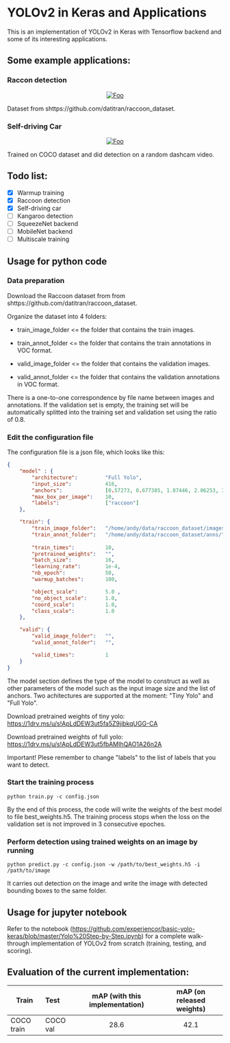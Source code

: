 
# YOLOv2 in Keras and Applications

This is an implementation of YOLOv2 in Keras with Tensorflow backend and some of its interesting applications. 


## Some example applications:

### Raccon detection
<a href="https://www.youtube.com/watch?v=aibuvj2-zxA" rel="some text"><p align="center" width="400">![Foo](https://image.ibb.co/bXZt3w/image.jpg)</p></a>

Dataset from shttps://github.com/datitran/raccoon_dataset.

### Self-driving Car
<a href="https://www.youtube.com/watch?v=oYCaILZxEWM" rel="some text"><p align="center">![Foo](https://preview.ibb.co/n6fSVb/Screenshot_2017_10_06_22_08_17.png)</p></a>

Trained on COCO dataset and did detection on a random dashcam video.

## Todo list:
- [x] Warmup training
- [x] Raccoon detection
- [x] Self-driving car
- [ ] Kangaroo detection
- [ ] SqueezeNet backend
- [ ] MobileNet backend
- [ ] Multiscale training

## Usage for python code
### Data preparation
Download the Raccoon dataset from from shttps://github.com/datitran/raccoon_dataset.

Organize the dataset into 4 folders:

+ train_image_folder <= the folder that contains the train images.

+ train_annot_folder <= the folder that contains the train annotations in VOC format.

+ valid_image_folder <= the folder that contains the validation images.

+ valid_annot_folder <= the folder that contains the validation annotations in VOC format.
    
There is a one-to-one correspondence by file name between images and annotations. If the validation set is empty, the training set will be automatically splitted into the training set and validation set using the ratio of 0.8.

### Edit the configuration file
The configuration file is a json file, which looks like this:

```json
{
    "model" : {
        "architecture":         "Full Yolo",
        "input_size":           416,
        "anchors":              [0.57273, 0.677385, 1.87446, 2.06253, 3.33843, 5.47434, 7.88282, 3.52778, 9.77052, 9.16828],
        "max_box_per_image":    10,        
        "labels":               ["raccoon"]
    },

    "train": {
        "train_image_folder":   "/home/andy/data/raccoon_dataset/images/",
        "train_annot_folder":   "/home/andy/data/raccoon_dataset/anns/",      
          
        "train_times":          10,
        "pretrained_weights":   "",
        "batch_size":           16,
        "learning_rate":        1e-4,
        "nb_epoch":             50,
        "warmup_batches":       100,

        "object_scale":         5.0 ,
        "no_object_scale":      1.0,
        "coord_scale":          1.0,
        "class_scale":          1.0
    },

    "valid": {
        "valid_image_folder":   "",
        "valid_annot_folder":   "",

        "valid_times":          1
    }
}
```

The model section defines the type of the model to construct as well as other parameters of the model such as the input image size and the list of anchors. Two achitectures are supported at the moment: "Tiny Yolo" and "Full Yolo". 

Download pretrained weights of tiny yolo: https://1drv.ms/u/s!ApLdDEW3ut5fa5Z9jibkqUGG-CA

Download pretrained weights of full yolo: https://1drv.ms/u/s!ApLdDEW3ut5fbAMIhQAO1A26n2A

Important! Plese remember to change "labels" to the list of labels that you want to detect.

### Start the training process

`python train.py -c config.json`

By the end of this process, the code will write the weights of the best model to file best_weights.h5. The training process stops when the loss on the validation set is not improved in 3 consecutive epoches.

### Perform detection using trained weights on an image by running
`python predict.py -c config.json -w /path/to/best_weights.h5 -i /path/to/image`

It carries out detection on the image and write the image with detected bounding boxes to the same folder.

## Usage for jupyter notebook

Refer to the notebook (https://github.com/experiencor/basic-yolo-keras/blob/master/Yolo%20Step-by-Step.ipynb) for a complete walk-through implementation of YOLOv2 from scratch (training, testing, and scoring).

## Evaluation of the current implementation:

| Train        | Test          | mAP (with this implementation) | mAP (on released weights) |
| -------------|:--------------|:------------------------:|:-------------------------:|
| COCO train   | COCO val      | 28.6 |    42.1 |
